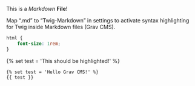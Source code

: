 This is a _Markdown_ **File**!

Map “.md” to “Twig-Markdown” in settings to activate syntax highlighting for Twig inside Markdown files (Grav CMS).

```css
html {
	font-size: 1rem;
}
```

{% set test = 'This should be highlighted!' %}

```twig
{% set test = 'Hello Grav CMS!' %}
{{ test }}
```
